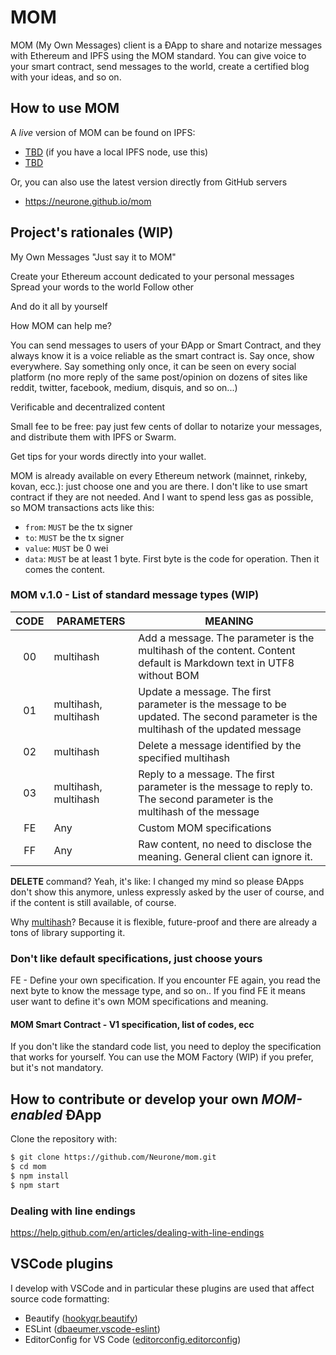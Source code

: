 # MOM

MOM (My Own Messages) client is a ÐApp to share and notarize messages with Ethereum and IPFS using the MOM standard. You can give voice to your smart contract, send messages to the world, create a certified blog with your ideas, and so on.

## How to use MOM

A *live* version of MOM can be found on IPFS:
- [TBD](#TBD) (if you have a local IPFS node, use this)
- [TBD](#TBD)

Or, you can also use the latest version directly from GitHub servers
- https://neurone.github.io/mom

## Project's rationales (WIP)

My Own Messages
"Just say it to MOM"

Create your Ethereum account dedicated to your personal messages
Spread your words to the world
Follow other

And do it all by yourself

How MOM can help me?

You can send messages to users of your ÐApp or Smart Contract, and they always know it is a voice reliable as the smart contract is.
Say once, show everywhere. Say something only once, it can be seen on every social platform (no more reply of the same post/opinion on dozens of sites like reddit, twitter, facebook, medium, disquis, and so on...)

Verificable and decentralized content

Small fee to be free: pay just few cents of dollar to notarize your messages, and distribute them with IPFS or Swarm.

Get tips for your words directly into your wallet.

MOM is already available on every Ethereum network (mainnet, rinkeby, kovan, ecc.): just choose one and you are there.
I don't like to use smart contract if they are not needed. And I want to spend less gas as possible, so MOM transactions acts like this:

- `from`: `MUST` be the tx signer
- `to`: `MUST` be the tx signer
- `value`: `MUST` be 0 wei
- `data`: `MUST` be at least 1 byte. First byte is the code for operation. Then it comes the content.

### MOM v.1.0 - List of standard message types (WIP)

| CODE | PARAMETERS | MEANING 			|
|:--------:|------------|-------------------|
| 00       | multihash  | Add a message. The parameter is the multihash of the content. Content default is Markdown text in UTF8 without BOM |
| 01       | multihash, multihash | Update a message. The first parameter is the message to be updated. The second parameter is the multihash of the updated message |
| 02	   | multihash | Delete a message identified by the specified multihash |
| 03       | multihash, multihash | Reply to a message. The first parameter is the message to reply to. The second parameter is the multihash of the message
| FE	   | Any | Custom MOM specifications
| FF	   | Any | Raw content, no need to disclose the meaning. General client can ignore it.

**DELETE** command? Yeah, it's like: I changed my mind so please ÐApps don't show this anymore, unless expressly asked by the user of course, and if the content is still available, of course.

Why [multihash](https://github.com/multiformats/multihash)? Because it is flexible, future-proof and there are already a tons of library supporting it.

### Don't like default specifications, just choose yours
FE - Define your own specification. If you encounter FE again, you read the next byte to know the message type, and so on..
If you find FE it means user want to define it's own MOM specifications and meaning.

#### MOM Smart Contract - V1 specification, list of codes, ecc
If you don't like the standard code list, you need to deploy the specification that works for yourself. You can use the MOM Factory (WIP) if you prefer, but it's not mandatory.

## How to contribute or develop your own _MOM-enabled_ ÐApp

Clone the repository with:

```bash
$ git clone https://github.com/Neurone/mom.git
$ cd mom
$ npm install
$ npm start
```

### Dealing with line endings
https://help.github.com/en/articles/dealing-with-line-endings

## VSCode plugins
I develop with VSCode and in particular these plugins are used that affect source code formatting:
- Beautify ([hookyqr.beautify](https://marketplace.visualstudio.com/items?itemName=HookyQR.beautify))
- ESLint ([dbaeumer.vscode-eslint](https://marketplace.visualstudio.com/items?itemName=dbaeumer.vscode-eslint))
- EditorConfig for VS Code ([editorconfig.editorconfig](https://marketplace.visualstudio.com/items?itemName=EditorConfig.EditorConfig))
